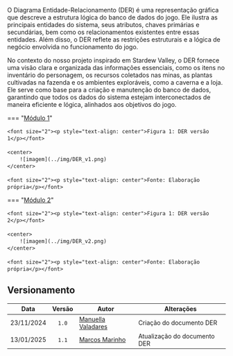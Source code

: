 


O Diagrama Entidade-Relacionamento (DER) é uma representação gráfica que descreve a estrutura lógica do banco de dados do jogo. Ele ilustra as principais entidades do sistema, seus atributos, chaves primárias e secundárias, bem como os relacionamentos existentes entre essas entidades. Além disso, o DER reflete as restrições estruturais e a lógica de negócio envolvida no funcionamento do jogo. 

No contexto do nosso projeto inspirado em Stardew Valley, o DER fornece uma visão clara e organizada das informações essenciais, como os itens no inventário do personagem, os recursos coletados nas minas, as plantas cultivadas na fazenda e os ambientes exploráveis, como a caverna e a loja. Ele serve como base para a criação e manutenção do banco de dados, garantindo que todos os dados do sistema estejam interconectados de maneira eficiente e lógica, alinhados aos objetivos do jogo.


=== "<a href="#anchor-link-modulo1" tabindex="-1">Módulo 1</a>"

    <font size="2"><p style="text-align: center">Figura 1: DER versão 1</p></font>

    <center>
        ![imagem](../img/DER_v1.png)
    </center>

    <font size="2"><p style="text-align: center">Fonte: Elaboração própria</p></font>

=== "<a href="#anchor-link-modulo2" tabindex="-1">Módulo 2</a>"

    <font size="2"><p style="text-align: center">Figura 1: DER versão 2</p></font>

    <center>
        ![imagem](../img/DER_v2.png)
    </center>

    <font size="2"><p style="text-align: center">Fonte: Elaboração própria</p></font>

## Versionamento

| Data | Versão | Autor | Alterações | 
| :--: | :----: | ----- | ---------- | 
| 23/11/2024 | `1.0` | [Manuella Valadares](https://github.com/manuvaladares) | Criação do documento DER |
| 13/01/2025 | `1.1` | [Marcos Marinho](https://github.com/devMarcosVM) | Atualização do documento DER |
